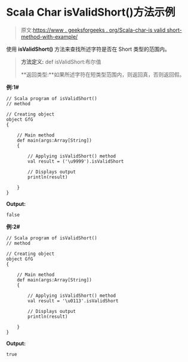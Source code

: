 # Scala Char isValidShort()方法示例

> 原文:[https://www . geeksforgeeks . org/Scala-char-is valid short-method-with-example/](https://www.geeksforgeeks.org/scala-char-isvalidshort-method-with-example/)

使用 **isValidShort()** 方法来查找所述字符是否在 Short 类型的范围内。

> **方法定义:** def isValidShort:布尔值
> 
> **返回类型:**如果所述字符在短类型范围内，则返回真，否则返回假。

**例:1#**

```
// Scala program of isValidShort()
// method

// Creating object
object GfG
{ 

    // Main method
    def main(args:Array[String])
    {

        // Applying isValidShort() method 
        val result = ('\u9999').isValidShort

        // Displays output
        println(result)

    }
} 
```

**Output:**

```
false

```

**例:2#**

```
// Scala program of isValidShort()
// method

// Creating object
object GfG
{ 

    // Main method
    def main(args:Array[String])
    {

        // Applying isValidShort() method
        val result = '\u0113'.isValidShort

        // Displays output
        println(result)

    }
} 
```

**Output:**

```
true

```
